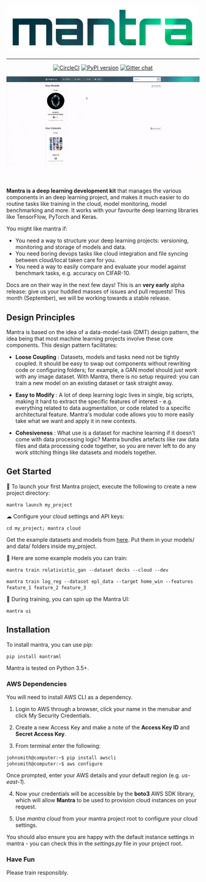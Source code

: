 <div align="center">
    <img width="500" src="docs/source/logo.png">    
</div>

-----------------------------------------


<div align="center">
    
[![CircleCI](https://circleci.com/gh/RJT1990/mantra.svg?style=shield&circle-token=ef9ddee091dd77395273f8d59f6b6b5b091212c7)](https://circleci.com/gh/RJT1990/mantra)
[![PyPI version](https://badge.fury.io/py/mantraml.svg)](https://badge.fury.io/py/mantraml)
[![Gitter chat](https://badges.gitter.im/gitterHQ/gitter.png)](https://gitter.im/mantraml/Lobby)

<img src="docs/source/demo.gif">
</div>
<br><br>


**Mantra is a deep learning development kit** that manages the various components in an deep learning project, and makes it much easier to do routine tasks like training in the cloud, model monitoring, model benchmarking and more. It works with your favourite deep learning libraries like TensorFlow, PyTorch and Keras. 

You might like mantra if:

- You need a way to structure your deep learning projects: versioning, monitoring and storage of models and data.
- You need boring devops tasks like cloud integration and file syncing between cloud/local taken care for you.
- You need a way to easily compare and evaluate your model against benchmark tasks, e.g. accuracy on CIFAR-10.

Docs are on their way in the next few days! This is an **very early** alpha release: give us your huddled masses of issues and pull requests! This month (September), we will be working towards a stable release.

## Design Principles

Mantra is based on the idea of a data-model-task (DMT) design pattern, the idea being that most machine learning projects involve these core components. This design pattern facilitates:

- **Loose Coupling** : Datasets, models and tasks need not be tightly coupled. It should be easy to swap out components without rewriting code or configuring folders; for example, a GAN model should *just work* with any image dataset. With Mantra, there is no setup required: you can train a new model on an existing dataset or task straight away.

- **Easy to Modify** : A lot of deep learning logic lives in single, big scripts, making it hard to extract the specific features of interest - e.g. everything related to data augmentation, or code related to a specific architectural feature. Mantra's modular code allows you to more easily take what we want and apply it in new contexts.

- **Cohesiveness** : What use is a dataset for machine learning if it doesn't come with data processing logic? Mantra bundles artefacts like raw data files and data processing code together, so you are never left to do any work stitching things like datasets and models together.

## Get Started 

🚀 To launch your first Mantra project, execute the following to create a new project directory:

```console
mantra launch my_project 
```
☁ Configure your cloud settings and API keys:

```console
cd my_project; mantra cloud 
```
Get the example datasets and models from [here](https://github.com/RJT1990/mantra-examples). Put them in your models/ and data/ folders inside my_project.

🤖 Here are some example models you can train:

```console
mantra train relativistic_gan --dataset decks --cloud --dev
```

```console
mantra train log_reg --dataset epl_data --target home_win --features feature_1 feature_2 feature_3 
```

🚂 During training, you can spin up the Mantra UI:

```console
mantra ui
```

## Installation

To install mantra, you can use pip:

```
pip install mantraml
```

Mantra is tested on Python 3.5+. 

### AWS Dependencies

You will need to install AWS CLI as a dependency. 

1. Login to AWS through a browser, click your name in the menubar and click My Security Credentials.

2. Create a new Access Key and make a note of the **Access Key ID** and **Secret Access Key**.

3. From terminal enter the following:

```console
johnsmith@computer:~$ pip install awscli
johnsmith@computer:~$ aws configure
```

Once prompted, enter your AWS details and your default region (e.g. *us-east-1*).

4. Now your credentials will be accessible by the **boto3** AWS SDK library, which will allow **Mantra** to be used to 
provision cloud instances on your request.

5. Use *mantra cloud* from your mantra project root to configure your cloud settings.

You should also ensure you are happy with the default instance settings in mantra - you can check this in the *settings.py* file in your project root. 

### Have Fun

Please train responsibly.
